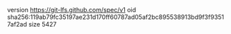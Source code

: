 version https://git-lfs.github.com/spec/v1
oid sha256:119ab79fc35197ae231d170ff60787ad05af2bc895538913bd9f3f93517af2ad
size 5427
